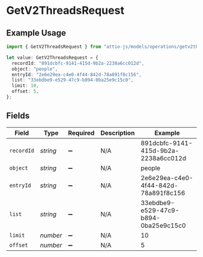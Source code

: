 # GetV2ThreadsRequest

## Example Usage

```typescript
import { GetV2ThreadsRequest } from "attio-js/models/operations/getv2threads.js";

let value: GetV2ThreadsRequest = {
  recordId: "891dcbfc-9141-415d-9b2a-2238a6cc012d",
  object: "people",
  entryId: "2e6e29ea-c4e0-4f44-842d-78a891f8c156",
  list: "33ebdbe9-e529-47c9-b894-0ba25e9c15c0",
  limit: 10,
  offset: 5,
};
```

## Fields

| Field                                | Type                                 | Required                             | Description                          | Example                              |
| ------------------------------------ | ------------------------------------ | ------------------------------------ | ------------------------------------ | ------------------------------------ |
| `recordId`                           | *string*                             | :heavy_minus_sign:                   | N/A                                  | 891dcbfc-9141-415d-9b2a-2238a6cc012d |
| `object`                             | *string*                             | :heavy_minus_sign:                   | N/A                                  | people                               |
| `entryId`                            | *string*                             | :heavy_minus_sign:                   | N/A                                  | 2e6e29ea-c4e0-4f44-842d-78a891f8c156 |
| `list`                               | *string*                             | :heavy_minus_sign:                   | N/A                                  | 33ebdbe9-e529-47c9-b894-0ba25e9c15c0 |
| `limit`                              | *number*                             | :heavy_minus_sign:                   | N/A                                  | 10                                   |
| `offset`                             | *number*                             | :heavy_minus_sign:                   | N/A                                  | 5                                    |